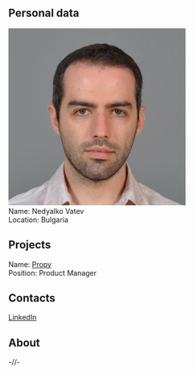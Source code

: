 ## Personal data
![photo](photo/nedyalko_vatev.jpg)  
Name: Nedyalko Vatev    
Location: Bulgaria  
## Projects 
Name: [Propy](../projects/propy.md)  
Position: Product Manager  
## Contacts
[LinkedIn](https://www.linkedin.com/in/nedyalko-vatev-4b265875/)  
## About
-//-
